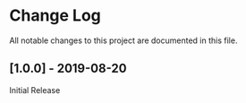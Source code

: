 # Change Log
All notable changes to this project are documented in this file.

## [1.0.0] - 2019-08-20
Initial Release
